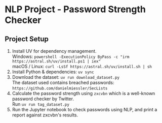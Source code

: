 # NLP Project - Password Strength Checker

## Project Setup

1. Install UV for dependency management.\
   Windows: `powershell -ExecutionPolicy ByPass -c "irm https://astral.sh/uv/install.ps1 | iex"` \
   macOS / Linux: `curl -LsSf https://astral.sh/uv/install.sh | sh`
2. Install Python & dependencies: `uv sync`
3. Download the dataset: `uv run download_dataset.py` \
   The dataset used contains breached passwords: `https://github.com/danielmiessler/SecLists`
4. Calculate the password strength using `zxcvbn` which is a well-known password checker by Twitter.\
   Run `uv run tag_dataset.py`
5. Run the Jupyter notebook to check passwords using NLP, and print a report against zxcvbn's results.
